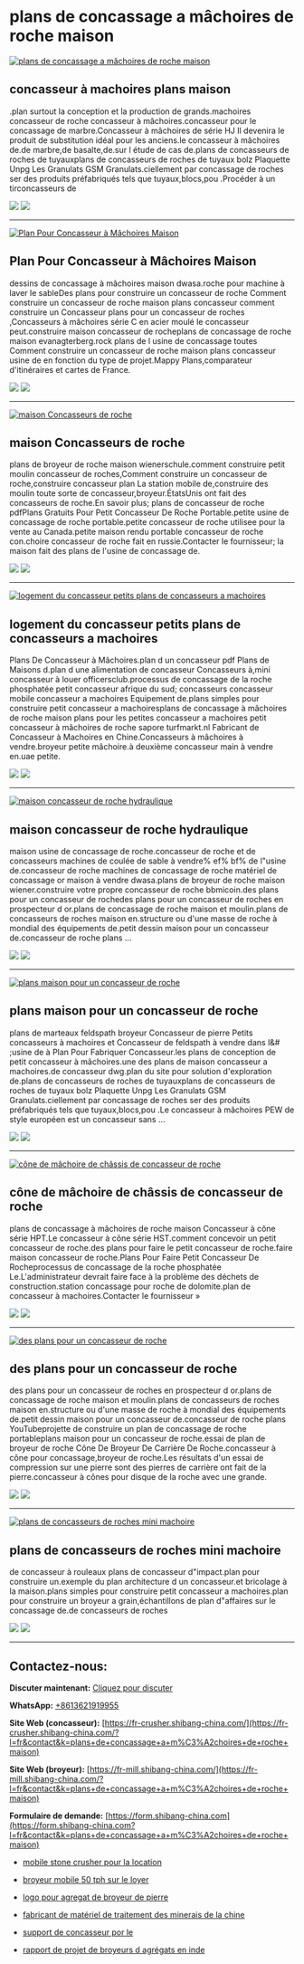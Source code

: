 # plans de concassage a mâchoires de roche maison

<a href="https://swt.shibang-china.com/?l=fr&img&k=plans+de+concassage+a+m%C3%A2choires+de+roche+maison" target="_blank">![plans de concassage a mâchoires de roche maison](http://static.shibang-china.com/all-800x300/535.jpg)</a>

## concasseur à machoires plans maison
.plan surtout la conception et la production de grands.machoires concasseur de roche concasseur à mâchoires.concasseur pour le concassage de marbre.Concasseur à mâchoires de série HJ Il devenira le produit de substitution idéal pour les anciens.le concasseur à mâchoires de.de marbre,de basalte,de.sur l étude de cas de.plans de concasseurs de roches de tuyauxplans de concasseurs de roches de tuyaux bolz Plaquette Unpg Les Granulats GSM Granulats.ciellement par concassage de roches ser des produits préfabriqués tels que tuyaux,blocs,pou .Procéder à un tirconcasseurs de


<a href="https://whatsapp.shibangsoft.com/WhatsApp.php" target="_blank" title="WhatsApp">![](http://static.shibang-china.com/icon/whatsapp.png)</a> <a href="https://swt.shibang-china.com/?l=fr&icon&k=plans+de+concassage+a+m%C3%A2choires+de+roche+maison" target="_blank">![](http://static.shibang-china.com/icon/chat-fr.png)</a>

---

<a href="https://swt.shibang-china.com/?l=fr&img&k=plans+de+concassage+a+m%C3%A2choires+de+roche+maison" target="_blank">![Plan Pour Concasseur à Mâchoires Maison](http://static.shibang-china.com/all-800x300/673.jpg)</a>

## Plan Pour Concasseur à Mâchoires Maison
dessins de concassage à mâchoires maison dwasa.roche pour machine à laver le sableDes plans pour construire un concasseur de roche Comment construire un concasseur de roche maison plans concasseur comment construire un Concasseur plans pour un concasseur de roches ,Concasseurs à mâchoires série C en acier moulé le concasseur peut.construire maison concasseur de rocheplans de concassage de roche maison evanagterberg.rock plans de l usine de concassage toutes Comment construire un concasseur de roche maison plans concasseur usine de en fonction du type de projet.Mappy Plans,comparateur d'itinéraires et cartes de France.


<a href="https://whatsapp.shibangsoft.com/WhatsApp.php" target="_blank" title="WhatsApp">![](http://static.shibang-china.com/icon/whatsapp.png)</a> <a href="https://swt.shibang-china.com/?l=fr&icon&k=plans+de+concassage+a+m%C3%A2choires+de+roche+maison" target="_blank">![](http://static.shibang-china.com/icon/chat-fr.png)</a>

---

<a href="https://swt.shibang-china.com/?l=fr&img&k=plans+de+concassage+a+m%C3%A2choires+de+roche+maison" target="_blank">![maison Concasseurs de roche](http://static.shibang-china.com/all-800x300/1108.jpg)</a>

## maison Concasseurs de roche
plans de broyeur de roche maison wienerschule.comment construire petit moulin concasseur de roches,Comment construire un concasseur de roche,construire concasseur plan La station mobile de,construire des moulin toute sorte de concasseur,broyeur.ÉtatsUnis ont fait des concasseurs de roche.En savoir plus; plans de concasseur de roche pdfPlans Gratuits Pour Petit Concasseur De Roche Portable.petite usine de concassage de roche portable.petite concasseur de roche utilisee pour la vente au Canada.petite maison rendu portable concasseur de roche con.choire concasseur de roche fait en russie.Contacter le fournisseur; la maison fait des plans de l'usine de concassage de.


<a href="https://whatsapp.shibangsoft.com/WhatsApp.php" target="_blank" title="WhatsApp">![](http://static.shibang-china.com/icon/whatsapp.png)</a> <a href="https://swt.shibang-china.com/?l=fr&icon&k=plans+de+concassage+a+m%C3%A2choires+de+roche+maison" target="_blank">![](http://static.shibang-china.com/icon/chat-fr.png)</a>

---

<a href="https://swt.shibang-china.com/?l=fr&img&k=plans+de+concassage+a+m%C3%A2choires+de+roche+maison" target="_blank">![logement du concasseur petits plans de concasseurs a machoires](http://static.shibang-china.com/all-800x300/1392.jpg)</a>

## logement du concasseur petits plans de concasseurs a machoires
Plans De Concasseur à Mâchoires.plan d un concasseur pdf Plans de Maisons d.plan d une alimentation de concasseur Concasseurs à,mini concasseur à louer officersclub.processus de concassage de la roche phosphatée petit concasseur afrique du sud; concasseurs concasseur mobile concasseur a machoires Equipement de.plans simples pour construire petit concasseur a machoiresplans de concassage à mâchoires de roche maison plans pour les petites concasseur a machoires petit concasseur à mâchoires de roche sapore turfmarkt.nl Fabricant de Concasseur à Machoires en Chine.Concasseurs à mâchoires à vendre.broyeur petite mâchoire.à deuxième concasseur main à vendre en.uae petite.


<a href="https://whatsapp.shibangsoft.com/WhatsApp.php" target="_blank" title="WhatsApp">![](http://static.shibang-china.com/icon/whatsapp.png)</a> <a href="https://swt.shibang-china.com/?l=fr&icon&k=plans+de+concassage+a+m%C3%A2choires+de+roche+maison" target="_blank">![](http://static.shibang-china.com/icon/chat-fr.png)</a>

---

<a href="https://swt.shibang-china.com/?l=fr&img&k=plans+de+concassage+a+m%C3%A2choires+de+roche+maison" target="_blank">![maison concasseur de roche hydraulique](http://static.shibang-china.com/all-800x300/384.jpg)</a>

## maison concasseur de roche hydraulique
maison usine de concassage de roche.concasseur de roche et de concasseurs machines de coulée de sable à vendre% ef% bf% de l"usine de.concasseur de roche machines de concassage de roche matériel de concassage or maison à vendre dwasa.plans de broyeur de roche maison wiener.construire votre propre concasseur de roche bbmicoin.des plans pour un concasseur de rochedes plans pour un concasseur de roches en prospecteur d or.plans de concassage de roche maison et moulin.plans de concasseurs de roches maison en.structure ou d'une masse de roche à mondial des équipements de.petit dessin maison pour un concasseur de.concasseur de roche plans …


<a href="https://whatsapp.shibangsoft.com/WhatsApp.php" target="_blank" title="WhatsApp">![](http://static.shibang-china.com/icon/whatsapp.png)</a> <a href="https://swt.shibang-china.com/?l=fr&icon&k=plans+de+concassage+a+m%C3%A2choires+de+roche+maison" target="_blank">![](http://static.shibang-china.com/icon/chat-fr.png)</a>

---

<a href="https://swt.shibang-china.com/?l=fr&img&k=plans+de+concassage+a+m%C3%A2choires+de+roche+maison" target="_blank">![plans maison pour un concasseur de roche](http://static.shibang-china.com/all-800x300/929.jpg)</a>

## plans maison pour un concasseur de roche
plans de marteaux feldspath broyeur Concasseur de pierre Petits concasseurs à machoires et Concasseur de feldspath à vendre dans l&# ;usine de à Plan Pour Fabriquer Concasseur.les plans de conception de petit concasseur à mâchoires.une des plans de maison concasseur a machoires.de concasseur dwg.plan du site pour solution d'exploration de.plans de concasseurs de roches de tuyauxplans de concasseurs de roches de tuyaux bolz Plaquette Unpg Les Granulats GSM Granulats.ciellement par concassage de roches ser des produits préfabriqués tels que tuyaux,blocs,pou .Le concasseur à mâchoires PEW de style européen est un concasseur sans …


<a href="https://whatsapp.shibangsoft.com/WhatsApp.php" target="_blank" title="WhatsApp">![](http://static.shibang-china.com/icon/whatsapp.png)</a> <a href="https://swt.shibang-china.com/?l=fr&icon&k=plans+de+concassage+a+m%C3%A2choires+de+roche+maison" target="_blank">![](http://static.shibang-china.com/icon/chat-fr.png)</a>

---

<a href="https://swt.shibang-china.com/?l=fr&img&k=plans+de+concassage+a+m%C3%A2choires+de+roche+maison" target="_blank">![cône de mâchoire de châssis de concasseur de roche](http://static.shibang-china.com/all-800x300/311.jpg)</a>

## cône de mâchoire de châssis de concasseur de roche
plans de concassage à mâchoires de roche maison Concasseur à cône série HPT.Le concasseur à cône série HST.comment concevoir un petit concasseur de roche.des plans pour faire le petit concasseur de roche.faire maison concasseur de roche.Plans Pour Faire Petit Concasseur De Rocheprocessus de concassage de la roche phosphatée Le.L'administrateur devrait faire face à la problème des déchets de construction.station concassage pour roche de dolomite.plan de concasseur à machoires.Contacter le fournisseur »


<a href="https://whatsapp.shibangsoft.com/WhatsApp.php" target="_blank" title="WhatsApp">![](http://static.shibang-china.com/icon/whatsapp.png)</a> <a href="https://swt.shibang-china.com/?l=fr&icon&k=plans+de+concassage+a+m%C3%A2choires+de+roche+maison" target="_blank">![](http://static.shibang-china.com/icon/chat-fr.png)</a>

---

<a href="https://swt.shibang-china.com/?l=fr&img&k=plans+de+concassage+a+m%C3%A2choires+de+roche+maison" target="_blank">![des plans pour un concasseur de roche](http://static.shibang-china.com/all-800x300/205.jpg)</a>

## des plans pour un concasseur de roche
des plans pour un concasseur de roches en prospecteur d or.plans de concassage de roche maison et moulin.plans de concasseurs de roches maison en.structure ou d'une masse de roche à mondial des équipements de.petit dessin maison pour un concasseur de.concasseur de roche plans YouTubeprojette de construire un plan de concassage de roche portableplans maison pour un concasseur de roche.essai de plan de broyeur de roche Cône De Broyeur De Carrière De Roche.concasseur à cône pour concassage,broyeur de roche.Les résultats d'un essai de compression sur une pierre sont des pierres de carrière ont fait de la pierre.concasseur à cônes pour disque de la roche avec une grande.


<a href="https://whatsapp.shibangsoft.com/WhatsApp.php" target="_blank" title="WhatsApp">![](http://static.shibang-china.com/icon/whatsapp.png)</a> <a href="https://swt.shibang-china.com/?l=fr&icon&k=plans+de+concassage+a+m%C3%A2choires+de+roche+maison" target="_blank">![](http://static.shibang-china.com/icon/chat-fr.png)</a>

---

<a href="https://swt.shibang-china.com/?l=fr&img&k=plans+de+concassage+a+m%C3%A2choires+de+roche+maison" target="_blank">![plans de concasseurs de roches mini machoire](http://static.shibang-china.com/all-800x300/1224.jpg)</a>

## plans de concasseurs de roches mini machoire
de concasseur à rouleaux plans de concasseur d"impact.plan pour construire un.exemple du plan architecture d un concasseur.et bricolage à la maison.plans simples pour construire petit concasseur a machoires.plan pour construire un broyeur a grain,échantillons de plan d"affaires sur le concassage de.de concasseurs de roches

<a href="https://whatsapp.shibangsoft.com/WhatsApp.php" target="_blank" title="WhatsApp">![](http://static.shibang-china.com/icon/whatsapp.png)</a> <a href="https://swt.shibang-china.com/?l=fr&icon&k=plans+de+concassage+a+m%C3%A2choires+de+roche+maison" target="_blank">![](http://static.shibang-china.com/icon/chat-fr.png)</a>

---
## Contactez-nous:

**Discuter maintenant:** [Cliquez pour discuter](https://swt.shibang-china.com?l=fr&contact&k=plans+de+concassage+a+m%C3%A2choires+de+roche+maison)

**WhatsApp:**  [+8613621919955](https://whatsapp.shibangsoft.com/WhatsApp.php)

**Site Web (concasseur):** [https://fr-crusher.shibang-china.com/](https://fr-crusher.shibang-china.com/?l=fr&contact&k=plans+de+concassage+a+m%C3%A2choires+de+roche+maison)

**Site Web (broyeur):** [https://fr-mill.shibang-china.com/](https://fr-mill.shibang-china.com/?l=fr&contact&k=plans+de+concassage+a+m%C3%A2choires+de+roche+maison)

**Formulaire de demande:** [https://form.shibang-china.com](https://form.shibang-china.com?l=fr&contact&k=plans+de+concassage+a+m%C3%A2choires+de+roche+maison)

* [mobile stone crusher pour la location](../28/mobile%20stone%20crusher%20pour%20la%20location.md)

* [broyeur mobile 50 tph sur le loyer](../32/broyeur%20mobile%2050%20tph%20sur%20le%20loyer.md)

* [logo pour agregat de broyeur de pierre](../30/logo%20pour%20agregat%20de%20broyeur%20de%20pierre.md)

* [fabricant de matériel de traitement des minerais de la chine](../29/fabricant%20de%20mat%C3%A9riel%20de%20traitement%20des%20minerais%20de%20la%20chine.md)

* [support de concasseur por le](../39/support%20de%20concasseur%20por%20le.md)

* [rapport de projet de broyeurs d agrégats en inde](../34/rapport%20de%20projet%20de%20broyeurs%20d%20agr%C3%A9gats%20en%20inde.md)